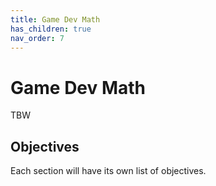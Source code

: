 ```yaml
---
title: Game Dev Math
has_children: true
nav_order: 7
---
```


# Game Dev Math

TBW

## Objectives

Each section will have its own list of objectives.
